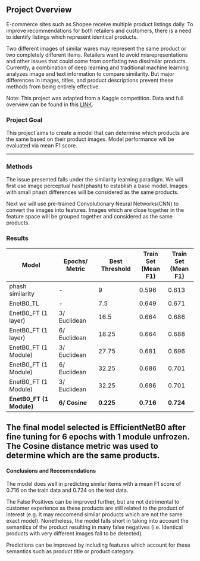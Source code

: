 ## Project Overview

E-commerce sites such as Shopee receive multiple product listings daily. To improve recommendations for both retailers and customers, there is a need to identify listings which represent identical products.

Two different images of similar wares may represent the same product or two completely different items. Retailers want to avoid misrepresentations and other issues that could come from conflating two dissimilar products. Currently, a combination of deep learning and traditional machine learning analyzes image and text information to compare similarity. But major differences in images, titles, and product descriptions prevent these methods from being entirely effective.

Note: This project was adapted from a Kaggle competition. Data and full overview can be found in this [LINK](https://www.kaggle.com/competitions/shopee-product-matching/overview).

### Project Goal

This project aims to create a model that can determine which products are the same based on their product images. Model performance will be evaluated via mean F1 score.

---

### Methods
The issue presented falls under the similarity learning paradigm. We will first use image perceptual hash(phash) to establish a base model. Images with small phash differences will be considered as the same products.

Next we will use pre-trained Convolutionary Neural Networks(CNN) to convert the images into features. Images which are close together in the feature space will be grouped together and considered as the same products.

### Results

| **Model**                | **Epochs/ Metric** | **Best Threshold** | **Train Set**<br/> (Mean F1) | **Train Set**<br/> (Mean F1) |
|--------------------------|--------------------|--------------------|------------------------------|------------------------------|
| phash similarity         | -                  | 9                  | 0.596                        | 0.613                        |
| EnetB0_TL                | -                  | 7.5                | 0.649                        | 0.671                        |
| EnetB0_FT (1 layer)      | 3/ Euclidean       | 16.5               | 0.664                        | 0.686                        |
| EnetB0_FT (1 layer)      | 6/ Euclidean       | 18.25              | 0.664                        | 0.688                        |
| EnetB0_FT (1 Module)     | 3/ Euclidean       | 27.75              | 0.681                        | 0.696                        |
| EnetB0_FT (1 Module)     | 6/ Euclidean       | 32.25              | 0.686                        | 0.701                        |
| EnetB0_FT (1 Module)     | 3/ Euclidean       | 32.25              | 0.686                        | 0.701                        |
| **EnetB0_FT (1 Module)** | **6/ Cosine**      | **0.225**          | **0.716**                    | **0.724**                    |

The final model selected is EfficientNetB0 after fine tuning for 6 epochs with 1 module unfrozen. The Cosine distance metric was used to determine which are the same products.
---

#### Conclusions and Reccomendations

The model does well in predicting similar items with a mean F1 score of 0.716 on the train data and 0.724 on the test data. 

The False Positives can be improved further, but are not detrimental to customer experience as these products are still related to the product of interest (e.g. It may reccomend similar products which are not the same exact model). Nonetheless, the model falls short in taking into account the semantics of the product resulting in many false negatives (i.e. Identical products with very different images fail to be detected).

Predictions can be improved by including features which account for these semantics such as product title or product category.